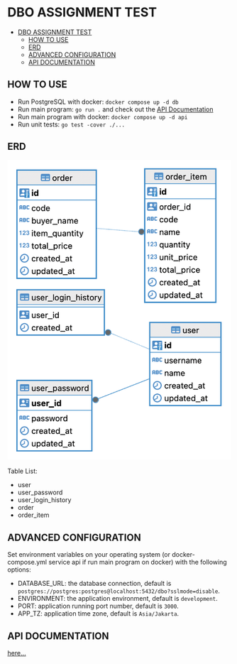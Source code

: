 # DBO ASSIGNMENT TEST

- [DBO ASSIGNMENT TEST](#dbo-assignment-test)
  - [HOW TO USE](#how-to-use)
  - [ERD](#erd)
  - [ADVANCED CONFIGURATION](#advanced-configuration)
  - [API DOCUMENTATION](#api-documentation)

## HOW TO USE

- Run PostgreSQL with docker: `docker compose up -d db`
- Run main program: `go run .` and check out the [API Documentation](#api-documentation)
- Run main program with docker: `docker compose up -d api`
- Run unit tests: `go test -cover ./...`

## ERD

![ERD](./docs/erd.png)

Table List:
- user
- user_password
- user_login_history
- order
- order_item

## ADVANCED CONFIGURATION

Set environment variables on your operating system (or docker-compose.yml service api if run main program on docker) with the following options:
  - DATABASE_URL: the database connection, default is `postgres://postgres:postgres@localhost:5432/dbo?sslmode=disable`.
  - ENVIRONMENT: the application environment, default is `development`.
  - PORT: application running port number, default is `3000`.
  - APP_TZ: application time zone, default is `Asia/Jakarta`.

## API DOCUMENTATION

[here...](./docs/api-docs.md)